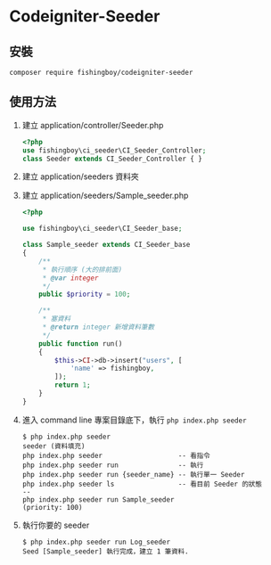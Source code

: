 # Codeigniter-Seeder

## 安裝
```
composer require fishingboy/codeigniter-seeder
```

## 使用方法
1. 建立 application/controller/Seeder.php
    ```php
    <?php
    use fishingboy\ci_seeder\CI_Seeder_Controller;
    class Seeder extends CI_Seeder_Controller { }
    ```
    
2. 建立 application/seeders 資料夾

3. 建立 application/seeders/Sample_seeder.php
    ```php
    <?php
    
    use fishingboy\ci_seeder\CI_Seeder_base;
    
    class Sample_seeder extends CI_Seeder_base
    {
        /**
         * 執行順序 (大的排前面)
         * @var integer
         */
        public $priority = 100;
    
        /**
         * 塞資料
         * @return integer 新增資料筆數
         */
        public function run()
        {
            $this->CI->db->insert("users", [
                'name' => fishingboy,
            ]);
            return 1;
        }
    }
    
    ```
    
4. 進入 command line 專案目錄底下，執行 `php index.php seeder`
    ```shell
    $ php index.php seeder
    seeder (資料填充)
    php index.php seeder                   -- 看指令
    php index.php seeder run               -- 執行
    php index.php seeder run {seeder_name} -- 執行單一 Seeder
    php index.php seeder ls                -- 看目前 Seeder 的狀態
    -- 
    php index.php seeder run Sample_seeder                     (priority: 100)
    ```
    
5. 執行你要的 seeder
   ```shell
   $ php index.php seeder run Log_seeder
   Seed [Sample_seeder] 執行完成，建立 1 筆資料. 

   ```